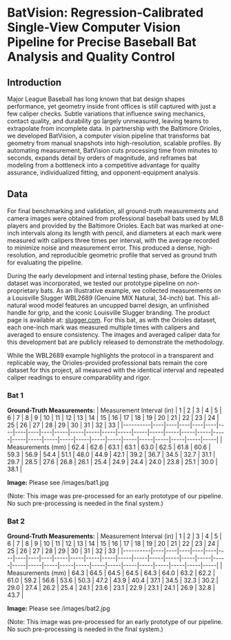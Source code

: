 # BatVision: Regression-Calibrated Single-View Computer Vision Pipeline for Precise Baseball Bat Analysis and Quality Control

## Introduction

Major League Baseball has long known that bat design shapes performance, yet geometry inside front offices is still captured with just a few caliper checks. Subtle variations that influence swing mechanics, contact quality, and durability go largely unmeasured, leaving teams to extrapolate from incomplete data. In partnership with the Baltimore Orioles, we developed BatVision, a computer vision pipeline that transforms bat geometry from manual snapshots into high-resolution, scalable profiles. By automating measurement, BatVision cuts processing time from minutes to seconds, expands detail by orders of magnitude, and reframes bat modeling from a bottleneck into a competitive advantage for quality assurance, individualized fitting, and opponent-equipment analysis.


## Data

For final benchmarking and validation, all ground-truth measurements and camera images were obtained from professional baseball bats used by MLB players and provided by the Baltimore Orioles. Each bat was marked at one-inch intervals along its length with pencil, and diameters at each mark were measured with calipers three times per interval, with the average recorded to minimize noise and measurement error. This produced a dense, high-resolution, and reproducible geometric profile that served as ground truth for evaluating the pipeline.

During the early development and internal testing phase, before the Orioles dataset was incorporated, we tested our prototype pipeline on non-proprietary bats. As an illustrative example, we collected measurements on a Louisville Slugger WBL2689 (Genuine MIX Natural, 34-inch) bat. This all-natural wood model features an uncupped barrel design, an unfinished handle for grip, and the iconic Louisville Slugger branding. The product page is available at: [slugger.com](https://www.slugger.com/en-us/product/genuine-mix-natural-wbl2689?ef_id=CjwKCAjw_-3GBhAYEiwAjh9fUK_feS41eyZIyxvYTorBjdtwlIWU0bEgSLPkNzm0cHCjlAeYFFj9GxoC0KAQAvD_BwE:G:s&s_kwcid=AL!15981!3&utm_source=x&utm_medium=ps|shp|dy&utm_campaign=SEM_PMAX_SLUGGER_BTG_BASEBALL&cmpid=ps|shp|dy|x|SEM_PMAX_SLUGGER_BTG_BASEBALL|&gad_source=1&gad_campaignid=17190794525&gbraid=0AAAAADcc_XA4C2CmFkEYkt81jyUxw-b4f&gclid=CjwKCAjw_-3GBhAYEiwAjh9fUK_feS41eyZIyxvYTorBjdtwlIWU0bEgSLPkNzm0cHCjlAeYFFj9GxoC0KAQAvD_BwE
).
For this bat, as with the Orioles dataset, each one-inch mark was measured multiple times with calipers and averaged to ensure consistency. The images and averaged caliper data for this development bat are publicly released to demonstrate the methodology.

While the WBL2689 example highlights the protocol in a transparent and replicable way, the Orioles-provided professional bats remain the core dataset for this project, all measured with the identical interval and repeated caliper readings to ensure comparability and rigor.

### Bat 1
**Ground-Truth Measurements:**
| Measurement Interval (in) | 1 | 2 | 3 | 4 | 5 | 6 | 7 | 8 | 9 | 10 | 11 | 12 | 13 | 14 | 15 | 16 | 17 | 18 | 19 | 20 | 21 | 22 | 23 | 24 | 25 | 26 | 27 | 28 | 29 | 30 | 31 | 32 | 33 |
|----------|----|----|----|----|----|----|----|----|----|-----|-----|-----|-----|-----|-----|-----|-----|-----|-----|-----|-----|-----|-----|-----|-----|-----|-----|-----|-----|-----|-----|-----|-----|
| Measurements (mm)       | 62.4 | 62.6 | 63.1 | 63.1 | 63.0 | 62.5 | 61.8 | 60.6 | 59.3 | 56.9 | 54.4 | 51.1 | 48.0 | 44.9 | 42.1 | 39.2 | 36.7 | 34.5 | 32.7 | 31.1 | 29.7 | 28.5 | 27.6 | 26.8 | 26.1 | 25.4 | 24.9 | 24.4 | 24.0 | 23.8 | 25.1 | 30.0 | 38.1 |

**Image:**
Please see /images/bat1.jpg

(Note: This image was pre-processed for an early prototype of our pipeline. No such pre-processing is needed in the final system.)


### Bat 2
**Ground-Truth Measurements:**
| Measurement Interval (in) | 1 | 2 | 3 | 4 | 5 | 6 | 7 | 8 | 9 | 10 | 11 | 12 | 13 | 14 | 15 | 16 | 17 | 18 | 19 | 20 | 21 | 22 | 23 | 24 | 25 | 26 | 27 | 28 | 29 | 30 | 31 | 32 | 33 |
|----------|----|----|----|----|----|----|----|----|----|-----|-----|-----|-----|-----|-----|-----|-----|-----|-----|-----|-----|-----|-----|-----|-----|-----|-----|-----|-----|-----|-----|-----|-----|
| Measurements (mm)         | 64.3 | 64.5 | 64.5 | 64.5 | 64.3 | 64.0 | 63.2 | 62.2 | 61.0 | 59.2 | 56.6 | 53.6 | 50.3 | 47.2 | 43.9 | 40.4 | 37.1 | 34.5 | 32.3 | 30.2 | 29.0 | 27.4 | 26.2 | 25.4 | 24.1 | 23.6 | 23.1 | 22.9 | 23.1 | 24.1 | 26.9 | 32.8 | 43.7 |

**Image:**
Please see /images/bat2.jpg

(Note: This image was pre-processed for an early prototype of our pipeline. No such pre-processing is needed in the final system.)




